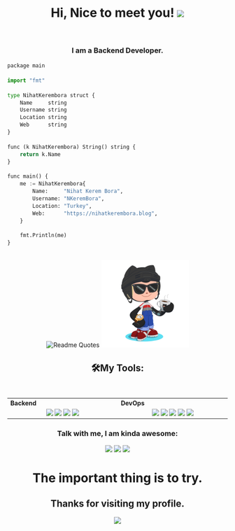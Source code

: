 <h1 align="center">
Hi, Nice to meet you!
  <img src="https://media.giphy.com/media/hvRJCLFzcasrR4ia7z/giphy.gif" width="30"></h1>
<br/>

<h3 align="center">
  I am a Backend Developer.
</h3>


```python
package main

import "fmt"

type NihatKerembora struct {
    Name     string
    Username string
    Location string
    Web      string
}

func (k NihatKerembora) String() string {
    return k.Name
}

func main() {
    me := NihatKerembora{
        Name:     "Nihat Kerem Bora",
        Username: "NKeremBora",
        Location: "Turkey",
        Web:      "https://nihatkerembora.blog",
    }

    fmt.Println(me)
}
```

<br>

<div align="center">
  <img width="auto" height="200" src="https://quotes-github-readme.vercel.app/api?type=horizontal&theme=dracula" alt="Readme Quotes"/>
  <img width="auto" height="200" src="https://raw.githubusercontent.com/AhmedFathyDev/AhmedFathyDev/main/GitHub.png" alt="GitHub Octocat Drinking a Cup of Coffee"
</div> 

[//]: <div align=center>
[//]:        <img src="https://raw.githubusercontent.com/AhmedFathyDev/AhmedFathyDev/main/GitHub.png" alt="GitHub Octocat Drinking a Cup of Coffee"  [//]:height="200">
[//]:    </div>

[//]: <br>


## 🛠My Tools:
<br>
<div align="center" style="witdh:100%"> 
  <table>
    <tr>
      <td valign="center" width="100px"><b>Backend<b></td>
      <td valign="center" width="100px"><b>DevOps<b></td>
    </tr>
    <tr>
      <td valign="center" align="center" width="300px">
        <img src="https://img.shields.io/badge/Go-blue" /> 
        <img src="https://img.shields.io/badge/.Net-blue" />
        <img src="https://img.shields.io/badge/Spring Boot-blue" /> 
        <img src="https://img.shields.io/badge/Python-blue" /> 
      </td>
      <td valign="center" align="center" width="300px">
        <img src="https://img.shields.io/badge/Git-blue" />
        <img src="https://img.shields.io/badge/AzureDevOps-blue" />
        <img src="https://img.shields.io/badge/AWS-blue" />  
        <img src="https://img.shields.io/badge/Docker-blue" /> 
        <img src="https://img.shields.io/badge/Kubernetes-blue" />       
       </td>
    </tr>
  </table>
</div>

### Talk with me, I am kinda awesome:
<p float="left">
<a href="mailto:nkerembora@gmail.com"><img src="https://img.shields.io/badge/Gmail-D14836?style=for-the-badge&logo=gmail&logoColor=white" /></a>
<a href="https://www.linkedin.com/in/nihat-kerem-bora"><img src="https://img.shields.io/badge/LinkedIn-0077B5?style=for-the-badge&logo=linkedin&logoColor=white" /></a>
<a href="https://medium.com/@nihatkerembora"><img src="https://img.shields.io/badge/Medium-12100E?style=for-the-badge&logo=medium&logoColor=white" /></a>
</p>



</p>


<h1 align="center">The important thing is to try.</h1>
  <h2 align="center"> Thanks for visiting my profile. </h2>
<p align="center">

<img src="https://capsule-render.vercel.app/api?type=waving&color=gradient&height=65&section=footer"/>
</p>
